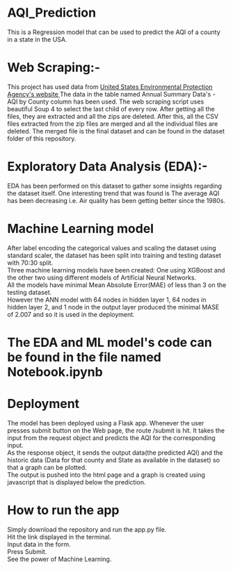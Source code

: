 # AQI_Prediction
This is a Regression model that can be used to predict the AQI of a county in a state in the USA.

# Web Scraping:-
This project has used data from <a href="https://aqs.epa.gov/aqsweb/airdata/download_files.html#Meta"> United States Environmental Protection Agency's website </a>
The data in the table named Annual Summary Data's - AQI by County column has been used. The web scraping script uses beautiful Soup 4 to select the last child of every row. After getting all the files, they are extracted and all the zips are deleted. After this, all the CSV files extracted from the zip files are merged and all the individual files are deleted. The merged file is the final dataset and can be found in the dataset folder of this repository.<br/>

# Exploratory Data Analysis (EDA):-
EDA has been performed on this dataset to gather some insights regarding the dataset itself. One interesting trend that was found is The average AQI has been decreasing i.e. Air quality has been getting better since the 1980s.<br/>

# Machine Learning model
After label encoding the categorical values and scaling the dataset using standard scaler, the dataset has been split into training and testing dataset with 70:30 split.<br/>
Three machine learning models have been created: One using XGBoost and the other two using different models of Artificial Neural Networks.<br/>
All the models have minimal Mean Absolute Error(MAE) of less than 3 on the testing dataset.<br/>
However the ANN model with 64 nodes in hidden layer 1, 64 nodes in hidden layer 2, and 1 node in the output layer produced the minimal MASE of 2.007 and so it is used in the deployment. <br/>

# The EDA and ML model's code can be found in the file named Notebook.ipynb <br/>

# Deployment
The model has been deployed using a Flask app. Whenever the user presses submit button on the Web page, the route /submit is hit. It takes the input from the request object and predicts the AQI for the corresponding input.<br/>
As the response object, it sends the output data(the predicted AQI) and the historic data (Data for that county and State as available in the dataset) so that a graph can be plotted. <br/>
The output is pushed into the html page and a graph is created using javascript that is displayed below the prediction.



# How to run the app
Simply download the repository and run the app.py file. <br/>
Hit the link displayed in the terminal.<br/>
Input data in the form.<br/>
Press Submit.<br/>
See the power of Machine Learning.
